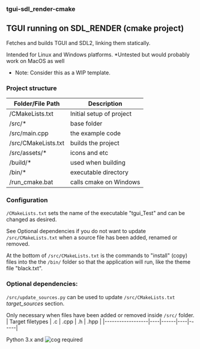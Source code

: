 ### tgui-sdl_render-cmake
TGUI running on SDL_RENDER (cmake project)
----
Fetches and builds TGUI and SDL2, linking them statically.

Intended for Linux and Windows platforms.
*Untested but would probably work on MacOS as well

* Note: Consider this as a WIP template.

### Project structure
| Folder/File Path | Description           |
|-----------------|-----------------------|
| /CMakeLists.txt | Initial setup of project |
| /src/*           | base folder           |
| /src/main.cpp   | the example code      |
| /src/CMakeLists.txt | builds the project |
| /src/assets/*    | icons and etc         |
| /build/*         | used when building    |
| /bin/*           | executable directory  |
| /run_cmake.bat     | calls cmake on Windows |

### Configuration
```/CMakeLists.txt``` sets the name of the executable "tgui_Test" and can be changed as desired. 

See Optional dependencies if you do not want to update ```/src/CMakeLists.txt``` when a source file has been added, renamed or removed.

At the bottom of ```/src/CMakeLists.txt``` is the commands to "install" (copy) files into the the ```/bin/``` folder so that the application will run, like the theme file "black.txt".

### Optional dependencies:
```/src/update_sources.py``` can be used to update ```/src/CMakeLists.txt``` *target_sources* section.

Only necessary when files have been added or removed inside ```/src/``` folder.
| Target filetypes | .c | .cpp | .h | .hpp |
|------------------|----|------|----|------|

Python 3.x and ![cog](https://github.com/nedbat/cog) required
